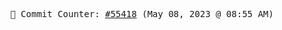 <p align="center">
    <samp>
        📮 Commit Counter: <a href="https://github.com/Javascript-void0/Javascript-void0/commits/main">#55418</a> (May 08, 2023 @ 08:55 AM)
    </samp>
</p>